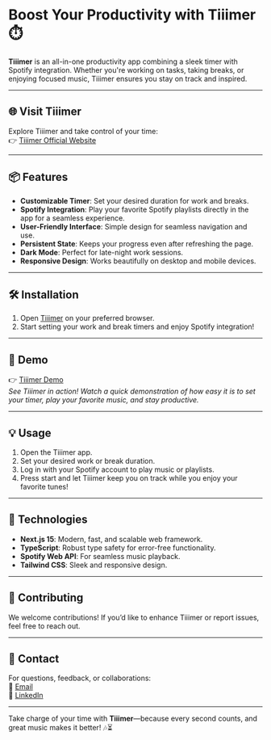 # Boost Your Productivity with **Tiiimer** ⏱️  

**Tiiimer** is an all-in-one productivity app combining a sleek timer with Spotify integration. Whether you're working on tasks, taking breaks, or enjoying focused music, Tiiimer ensures you stay on track and inspired.

---

## 🌐 Visit Tiiimer  

Explore Tiiimer and take control of your time:  
👉 [Tiiimer Official Website](https://tiiimer.vercel.app/)  

---

## 📦 Features  

- **Customizable Timer**: Set your desired duration for work and breaks.  
- **Spotify Integration**: Play your favorite Spotify playlists directly in the app for a seamless experience.  
- **User-Friendly Interface**: Simple design for seamless navigation and use.  
- **Persistent State**: Keeps your progress even after refreshing the page.  
- **Dark Mode**: Perfect for late-night work sessions.  
- **Responsive Design**: Works beautifully on desktop and mobile devices.  

---

## 🛠 Installation  

1. Open [Tiiimer](https://tiiimer.vercel.app/) on your preferred browser. 
2. Start setting your work and break timers and enjoy Spotify integration!  

---

## 📸 Demo  

👉 [Tiiimer Demo](https://tiiimer.vercel.app/)  
*See Tiiimer in action! Watch a quick demonstration of how easy it is to set your timer, play your favorite music, and stay productive.*  

---

## 💡 Usage  

1. Open the Tiiimer app.  
2. Set your desired work or break duration.  
3. Log in with your Spotify account to play music or playlists.  
4. Press start and let Tiiimer keep you on track while you enjoy your favorite tunes!  

---

## 🚀 Technologies  

- **Next.js 15**: Modern, fast, and scalable web framework.  
- **TypeScript**: Robust type safety for error-free functionality.  
- **Spotify Web API**: For seamless music playback.  
- **Tailwind CSS**: Sleek and responsive design.  

---

## 🤝 Contributing  

We welcome contributions! If you’d like to enhance Tiiimer or report issues, feel free to reach out.  

---

## 📧 Contact  

For questions, feedback, or collaborations:  
📩 [Email](mailto:anas.frontdev@gmail.com)  
💼 [LinkedIn](https://www.linkedin.com/in/anas-developer/)  

---

Take charge of your time with **Tiiimer**—because every second counts, and great music makes it better! 🎶⏳  
